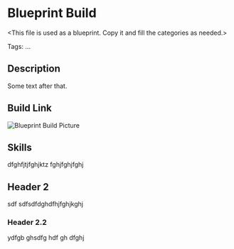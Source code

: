 # Blueprint Build
\<This file is used as a blueprint. Copy it and fill the categories as needed.>

Tags: ...

## Description
Some text after that.

## Build Link
![[Blueprint Build Picture](/assets/images/blueprint-build.png)](https://mxswat.github.io/mx-division-builds)

## Skills
dfghfjtjfghjktz
fghjfghjfghj

## Header 2
sdf
sdfsdfdghdfhjfghjkghj

### Header 2.2
ydfgb
ghsdfg
hdf
gh
dfghj

